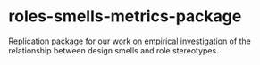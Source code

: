 # roles-smells-metrics-package
Replication package for our work on empirical investigation of the relationship between design smells and role stereotypes.
